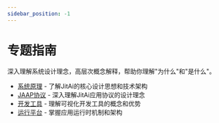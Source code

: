```yaml
---
sidebar_position: -1
---
```


# 专题指南

深入理解系统设计理念，高层次概念解释，帮助你理解"为什么"和"是什么"。

- [系统原理](./系统原理) - 了解JitAi的核心设计思想和技术架构
- [JAAP协议](./JAAP) - 深入理解JitAi应用协议的设计理念
- [开发工具](./开发工具) - 理解可视化开发工具的概念和优势
- [运行平台](./运行平台) - 掌握应用运行时机制和架构 